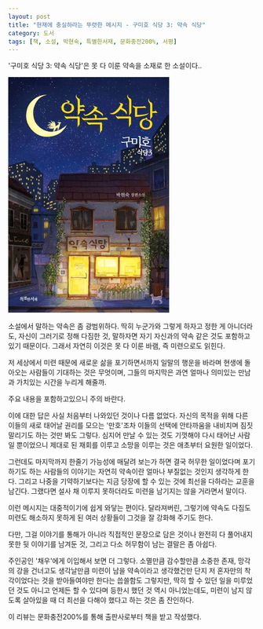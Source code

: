 ```yaml
---
layout: post
title: "현재에 충실하라는 뚜렷한 메시지 - 구미호 식당 3: 약속 식당"
category: 도서
tags: [책, 소설, 박현숙, 특별한서재, 문화충전200%, 서평]
---
```


'구미호 식당 3: 약속 식당'은
못 다 이룬 약속을 소재로 한 소설이다..

![표지](/images/gumiho-restaurant-3-promise-restaurant-book-h480.jpg)

소설에서 말하는 약속은 좀 광범위하다.
딱히 누군가와 그렇게 하자고 정한 게 아니더라도,
자신이 그러기로 정해 다짐한 것,
말하자면 자기 자신과의 약속 같은 것도 포함하고 있기 때문이다.
그래서 자연히 이것은 못 다 이룬 바램, 즉 미련으로도 읽힌다.

저 세상에서 미련 때문에 새로운 삶을 포기하면서까지 일말의 행운을 바라며 현생에 돌아오는 사람들이 기대하는 것은 무엇이며,
그들의 마지막은 과연 얼마나 의미있는 만남과 가치있는 시간을 누리게 해줄까.



<div class="im im-warning">
주요 내용을 포함하고있으니 주의 바란다.
</div>



이에 대한 답은 사실 처음부터 나와있던 것이나 다름 없었다.
자신의 목적을 위해 다른 이들의 새로 태어날 권리를 모으는 '만호'조차
이들의 선택에 안타까움을 내비치며 짐짓 말리기도 하는 것만 봐도 그렇다.
심지어 만날 수 있는 것도 기껏해야 다시 태어난 사람일 뿐이었으니
제대로 된 재회를 이루고 소망을 이루는 것은 애초부터 요원한 일이었다.

그런데도 마지막까지 한줄기 가능성에 매달려 보는가 하면
결국 허무한 일이었다며 포기하기도 하는 사람들의 이야기는
자연히 약속이란 얼마나 부질없는 것인지 생각하게 한다.
그리고 나중을 기약하기보다는 지금 당장에 할 수 있는 것에 최선을 다하라는 교훈을 남긴다.
그랬다면 설사 채 이루지 못하더라도 미련을 남기지는 않을 거라면서 말이다.

이런 메시지는 대중적이기에 쉽게 와닿는 편이다.
달라져버린, 그렇기에 약속도 다짐도 미련도 해소하지 못하게 된 여러 상황들이
그것을 잘 강화해 주기도 한다.

다만, 그걸 이야기를 통해가 아니라 직접적인 문장으로 담은 것이나
완전히 다 풀어내지 못한 뒷 이야기를 남겨둔 것,
그리고 다소 허무함이 남는 결말은 좀 아쉽다.

주인공인 '채우'에게 이입해서 보면 더 그렇다.
소멸만큼 감수할만큼 소중한 존재, 망각의 강을 건너고도 생각날만큼 미련이 남을 약속이라고 생각했건만
단지 저 혼자만의 착각이었다는 것을 받아들여야만 한다는 씁쓸함도 그렇지만,
딱히 할 수 있던 일을 미루었던 것도 아니고
언제든 할 수 있다며 등한시 했던 것 역시 아니었는데도,
미련이 남지 않도록 살아있을 때 더 최선을 다해야 했다고 하는 것은 좀 잔인하다.

<!--
다 풀어내지 못한 뒷 이야기:
왕 원장의 사연이 그렇다.
과거의 약속과 미련, 어째서 미련을 남기고 죽게되었는지는 물론,
어떻게 황 부장이 자신이 찾던 사람인걸 깨달았는지도 흐릿하다.
어째서 채우가 맞아서 죽음에까지 이르게 되었는지나,
당연히 만호가 접근했을 황 부장과 설이는 왜 제안을 거절했는지 역시 그렇다.
-->



<div class="im im-info">
이 리뷰는 문화충전200%를 통해 출판사로부터 책을 받고 작성했다.
</div>
